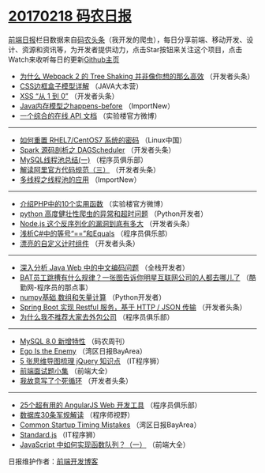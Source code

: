 # [20170218 码农日报](18.md)

[前端日报](https://qdkfweb.cn/c/news)栏目数据来自[码农头条](https://toutiao.qdkfweb.cn/)（我开发的爬虫），每日分享前端、移动开发、设计、资源和资讯等，为开发者提供动力，点击Star按钮来关注这个项目，点击Watch来收听每日的更新[Github主页](https://github.com/kujian/frontendDaily)
* [为什么 Webpack 2 的 Tree Shaking 并非像你想的那么高效](https://toutiao.qdkfweb.cn/26778.html) （开发者头条）
* [CSS边框盒子模型详解](https://toutiao.qdkfweb.cn/26728.html) （JAVA大本营）
* [XSS “从 1 到 0”](https://toutiao.qdkfweb.cn/26739.html) （开发者头条）
* [Java内存模型之happens-before](https://toutiao.qdkfweb.cn/26704.html) （ImportNew）
* [一个综合的在线 API 文档](https://toutiao.qdkfweb.cn/26764.html) （实验楼官方微博）

***
* [如何重置 RHEL7/CentOS7 系统的密码](https://toutiao.qdkfweb.cn/26717.html) （Linux中国）
* [Spark 源码剖析之 DAGScheduler](https://toutiao.qdkfweb.cn/26779.html) （开发者头条）
* [MySQL线程池总结(一)](https://toutiao.qdkfweb.cn/26729.html) （程序员俱乐部）
* [解读阿里官方代码规范（三）](https://toutiao.qdkfweb.cn/26740.html) （开发者头条）
* [多线程之线程池的应用](https://toutiao.qdkfweb.cn/26705.html) （ImportNew）

***
* [介绍PHP中的10个实用函数](https://toutiao.qdkfweb.cn/26765.html) （实验楼官方微博）
* [python 高度健壮性爬虫的异常和超时问题](https://toutiao.qdkfweb.cn/26718.html) （Python开发者）
* [Node.js 这个反序列化的漏洞到底有多大](https://toutiao.qdkfweb.cn/26780.html) （开发者头条）
* [浅析C#中的等号“==”和Equals](https://toutiao.qdkfweb.cn/26730.html) （程序员俱乐部）
* [漂亮的自定义计时组件](https://toutiao.qdkfweb.cn/26741.html) （开发者头条）

***
* [深入分析 Java Web 中的中文编码问题](https://toutiao.qdkfweb.cn/26707.html) （全栈开发者）
* [BAT员工跳槽有什么规律？一张图告诉你明星互联网公司的人都去哪儿了](https://toutiao.qdkfweb.cn/26768.html) （酷勤网-程序员的那点事）
* [numpy基础 数组和矢量计算](https://toutiao.qdkfweb.cn/26719.html) （Python开发者）
* [Spring Boot 实现 Restful 服务，基于 HTTP / JSON 传输](https://toutiao.qdkfweb.cn/26781.html) （开发者头条）
* [为什么我不推荐大家去外包公司](https://toutiao.qdkfweb.cn/26731.html) （程序员俱乐部）

***
* [MySQL 8.0 新增特性](https://toutiao.qdkfweb.cn/26742.html) （码农周刊）
* [Ego Is the Enemy](https://toutiao.qdkfweb.cn/26709.html) （湾区日报BayArea）
* [5 张思维导图梳理 jQuery 知识点](https://toutiao.qdkfweb.cn/26769.html) （IT程序狮）
* [前端面试题小集](https://toutiao.qdkfweb.cn/26721.html) （前端大全）
* [我故意写了个死循环](https://toutiao.qdkfweb.cn/26782.html) （开发者头条）

***
* [25个超有用的 AngularJS Web 开发工具](https://toutiao.qdkfweb.cn/26732.html) （程序员俱乐部）
* [数据库30条军规解读](https://toutiao.qdkfweb.cn/26756.html) （程序师视野）
* [Common Startup Timing Mistakes](https://toutiao.qdkfweb.cn/26710.html) （湾区日报BayArea）
* [Standard.js](https://toutiao.qdkfweb.cn/26770.html) （IT程序狮）
* [JavaScript 中如何实现函数队列？（一）](https://toutiao.qdkfweb.cn/26722.html) （前端大全）

日报维护作者：[前端开发博客](https://qdkfweb.cn/) 